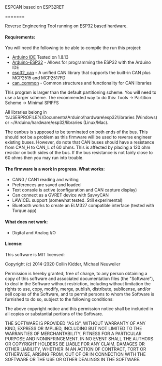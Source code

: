 ESPCAN based on ESP32RET

=======

Reverse Engineering Tool running on ESP32 based hardware.


#### Requirements:

You will need the following to be able to compile the run this project:

- [Arduino IDE](https://www.arduino.cc/en/Main/Software) Tested on 1.8.13
- [Arduino-ESP32](https://github.com/espressif/arduino-esp32) - Allows for programming the ESP32 with the Arduino IDE
- [esp32_can](https://github.com/collin80/esp32_can) - A unified CAN library that supports the built-in CAN plus MCP2515 and MCP2517FD
- [can_common](https://github.com/collin80/can_common) - Common structures and functionality for CAN libraries


This program is larger than the default partitioning scheme. You will need to use
a larger scheme. The recommended way to do this: Tools -> Partition Scheme -> Minimal SPIFFS

All libraries belong in %USERPROFILE%\Documents\Arduino\hardware\esp32\libraries (Windows) or ~/Arduino/hardware/esp32/libraries (Linux/Mac).

The canbus is supposed to be terminated on both ends of the bus. This should not be a problem as this firmware will be used to reverse engineer existing buses. However, do note that CAN buses should have a resistance from CAN_H to CAN_L of 60 ohms. This is affected by placing a 120 ohm resistor on both sides of the bus. If the bus resistance is not fairly close to 60 ohms then you may run into trouble.  

#### The firmware is a work in progress. What works:
- CAN0 / CAN1 reading and writing
- Preferences are saved and loaded
- Text console is active (configuration and CAN capture display)
- Can connect as a GVRET device with SavvyCAN
- LAWICEL support (somewhat tested. Still experimental)
- Bluetooth works to create an ELM327 compatible interface (tested with Torque app)

#### What does not work:
- Digital and Analog I/O

#### License:

This software is MIT licensed:

Copyright (c) 2014-2020 Collin Kidder, Michael Neuweiler

Permission is hereby granted, free of charge, to any person obtaining
a copy of this software and associated documentation files (the
"Software"), to deal in the Software without restriction, including
without limitation the rights to use, copy, modify, merge, publish,
distribute, sublicense, and/or sell copies of the Software, and to
permit persons to whom the Software is furnished to do so, subject to
the following conditions:

The above copyright notice and this permission notice shall be included
in all copies or substantial portions of the Software.

THE SOFTWARE IS PROVIDED "AS IS", WITHOUT WARRANTY OF ANY KIND,
EXPRESS OR IMPLIED, INCLUDING BUT NOT LIMITED TO THE WARRANTIES OF
MERCHANTABILITY, FITNESS FOR A PARTICULAR PURPOSE AND NONINFRINGEMENT.
IN NO EVENT SHALL THE AUTHORS OR COPYRIGHT HOLDERS BE LIABLE FOR ANY
CLAIM, DAMAGES OR OTHER LIABILITY, WHETHER IN AN ACTION OF CONTRACT,
TORT OR OTHERWISE, ARISING FROM, OUT OF OR IN CONNECTION WITH THE
SOFTWARE OR THE USE OR OTHER DEALINGS IN THE SOFTWARE.

